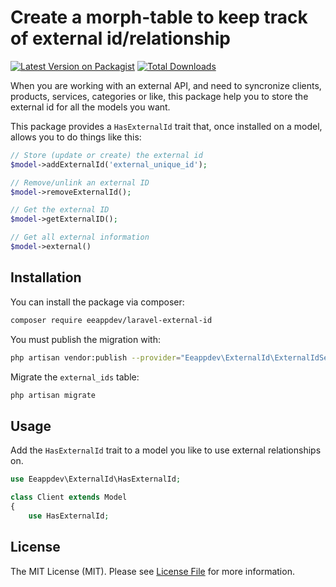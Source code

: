 # Create a morph-table to keep track of external id/relationship

[![Latest Version on Packagist](https://img.shields.io/packagist/v/eeappdev/laravel-external-id.svg?style=flat-square)](https://packagist.org/packages/eeappdev/laravel-external-id)
[![Total Downloads](https://img.shields.io/packagist/dt/eeappdev/laravel-external-id.svg?style=flat-square)](https://packagist.org/packages/eeappdev/laravel-external-id)

When you are working with an external API, and need to syncronize clients, products, services, categories or like, this package help you to store the external id for all the models you want.

This package provides a `HasExternalId` trait that, once installed on a model, allows you to do things like this:

```php
// Store (update or create) the external id
$model->addExternalId('external_unique_id');

// Remove/unlink an external ID
$model->removeExternalId();

// Get the external ID
$model->getExternalID();

// Get all external information
$model->external()
```

## Installation

You can install the package via composer:

```bash
composer require eeappdev/laravel-external-id
```

You must publish the migration with:
```bash
php artisan vendor:publish --provider="Eeappdev\ExternalId\ExternalIdServiceProvider" --tag="migrations"
```

Migrate the `external_ids` table:

```bash
php artisan migrate
```


## Usage

Add the `HasExternalId` trait to a model you like to use external relationships on.

```php
use Eeappdev\ExternalId\HasExternalId;

class Client extends Model
{
    use HasExternalId;
```

## License

The MIT License (MIT). Please see [License File](LICENSE.md) for more information.
